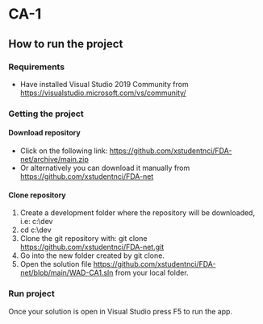 # CA-1

## How to run the project

### Requirements
* Have installed Visual Studio 2019 Community from https://visualstudio.microsoft.com/vs/community/

### Getting the project
#### Download repository
* Click on the following link: https://github.com/xstudentnci/FDA-net/archive/main.zip
* Or alternatively you can download it manually from https://github.com/xstudentnci/FDA-net

#### Clone repository
1. Create a development folder where the repository will be downloaded, i.e: c:\dev
2. cd c:\dev
3. Clone the git repository with: git clone https://github.com/xstudentnci/FDA-net.git
4. Go into the new folder created by git clone.
4. Open the solution file https://github.com/xstudentnci/FDA-net/blob/main/WAD-CA1.sln from your local folder.

### Run project
Once your solution is open in Visual Studio press F5 to run the app.